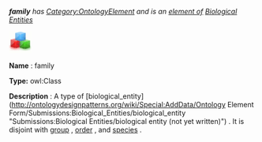 ___family__ 
 has
 [Category:OntologyElement](../../Category/OntologyElement "Category:OntologyElement") 
 and is an
 [element of](../../Property/ElementOf "Property:ElementOf") 
[Biological Entities](../../Submissions/Biological_Entities "Submissions:Biological Entities")_




  





[![Class](../images/thumb/2/27/Class.gif/45px-Class.gif)](../../Image/Class.gif "Class")


__Name__ 
 : family
 



__Type:__ 
 owl:Class
 



__Description__ 
 : A type of
 [biological\_entity](http://ontologydesignpatterns.org/wiki/Special:AddData/Ontology Element Form/Submissions:Biological_Entities/biological_entity "Submissions:Biological Entities/biological entity (not yet written)") 
 . It is disjoint with
 [group](../../Submissions/Biological_Entities/group "Submissions:Biological Entities/group") 
 ,
 [order](../../Image/Salespurchaseordercontracts.jpg "Submissions:Biological Entities/order") 
 , and
 [species](../../Image/Gearspecies.jpg "Submissions:Biological Entities/species") 
 .